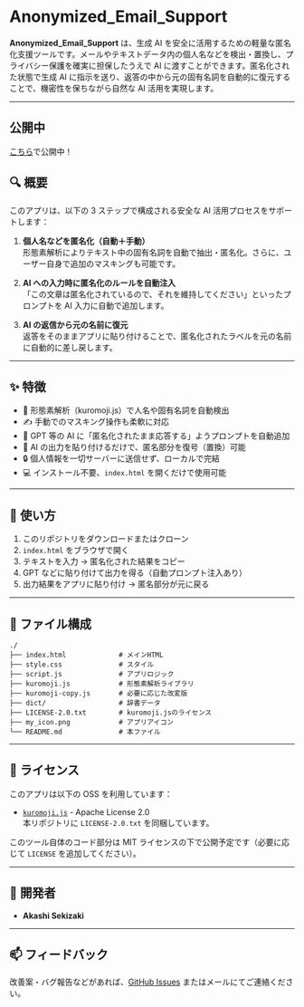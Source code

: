 # Anonymized_Email_Support

**Anonymized_Email_Support** は、生成 AI を安全に活用するための軽量な匿名化支援ツールです。メールやテキストデータ内の個人名などを検出・置換し、プライバシー保護を確実に担保したうえで AI に渡すことができます。匿名化された状態で生成 AI に指示を送り、返答の中から元の固有名詞を自動的に復元することで、機密性を保ちながら自然な AI 活用を実現します。

---

## 公開中

[こちら](https://akashisekizaki.github.io/Anonymized_Email_Support/ "Github Pages")で公開中！

## 🔍 概要

このアプリは、以下の 3 ステップで構成される安全な AI 活用プロセスをサポートします：

1. **個人名などを匿名化（自動＋手動）**  
   形態素解析によりテキスト中の固有名詞を自動で抽出・匿名化。さらに、ユーザー自身で追加のマスキングも可能です。

2. **AI への入力時に匿名化のルールを自動注入**  
   「この文章は匿名化されているので、それを維持してください」といったプロンプトを AI 入力に自動で追加します。

3. **AI の返信から元の名前に復元**  
   返答をそのままアプリに貼り付けることで、匿名化されたラベルを元の名前に自動的に差し戻します。

---

## ✨ 特徴

- 📛 形態素解析（kuromoji.js）で人名や固有名詞を自動検出
- ✍️ 手動でのマスキング操作も柔軟に対応
- 🧠 GPT 等の AI に「匿名化されたまま応答する」ようプロンプトを自動追加
- 🔁 AI の出力を貼り付けるだけで、匿名部分を復号（置換）可能
- 🔒 個人情報を一切サーバーに送信せず、ローカルで完結
- 💻 インストール不要、`index.html` を開くだけで使用可能

---

## 🚀 使い方

1. このリポジトリをダウンロードまたはクローン
2. `index.html` をブラウザで開く
3. テキストを入力 → 匿名化された結果をコピー
4. GPT などに貼り付けて出力を得る（自動プロンプト注入あり）
5. 出力結果をアプリに貼り付け → 匿名部分が元に戻る

---

## 📁 ファイル構成

```
./
├── index.html             # メインHTML
├── style.css              # スタイル
├── script.js              # アプリロジック
├── kuromoji.js            # 形態素解析ライブラリ
├── kuromoji-copy.js       # 必要に応じた改変版
├── dict/                  # 辞書データ
├── LICENSE-2.0.txt        # kuromoji.jsのライセンス
├── my_icon.png            # アプリアイコン
└── README.md              # 本ファイル
```

---

## 📝 ライセンス

このアプリは以下の OSS を利用しています：

- [`kuromoji.js`](https://github.com/takuyaa/kuromoji.js) - Apache License 2.0  
  本リポジトリに `LICENSE-2.0.txt` を同梱しています。

このツール自体のコード部分は MIT ライセンスの下で公開予定です（必要に応じて `LICENSE` を追加してください）。

---

## 👤 開発者

- **Akashi Sekizaki**

---

## 📫 フィードバック

改善案・バグ報告などがあれば、[GitHub Issues](https://github.com/your-repo/issues) またはメールにてご連絡ください。
